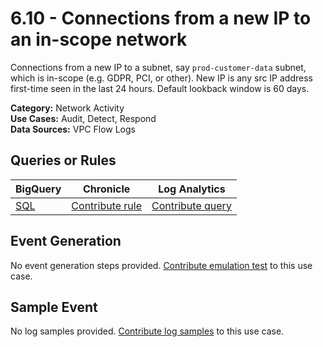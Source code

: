 # 6.10 - Connections from a new IP to an in-scope network
Connections from a new IP to a subnet, say `prod-customer-data` subnet, which is in-scope (e.g. GDPR, PCI, or other).
New IP is any src IP address first-time seen in the last 24 hours.
Default lookback window is 60 days.


**Category:** Network Activity
</br>
**Use Cases:** Audit, Detect, Respond
</br>
**Data Sources:** VPC Flow Logs
</br>



## Queries or Rules
BigQuery | Chronicle | Log Analytics
--- | --- | ---
[SQL](../../backends/bigquery/sql/6_10_connection_from_new_IP.sql) | [Contribute rule](../../CONTRIBUTING.md) | [Contribute query](../../CONTRIBUTING.md)

## Event Generation
No event generation steps provided. [Contribute emulation test](../../CONTRIBUTING.md) to this use case.

## Sample Event
No log samples provided. [Contribute log samples](../../CONTRIBUTING.md) to this use case.

